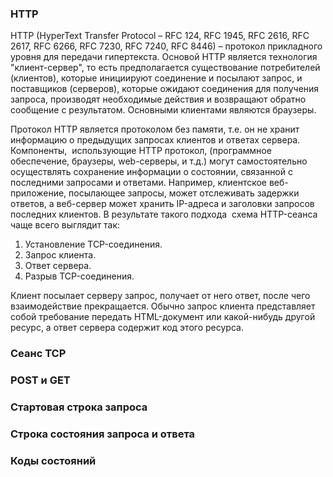 ### HTTP
HTTP (HyperText Transfer Protocol – RFC 124, RFC 1945, RFC 2616, RFC 2617, RFC 6266, RFC 7230, RFC 7240, RFC 8446) – протокол прикладного уровня для передачи гипертекста. Основой HTTP является технология "клиент-сервер", то есть предполагается существование потребителей (клиентов), которые инициируют соединение и посылают запрос, и поставщиков (серверов), которые ожидают соединения для получения запроса, производят необходимые действия и возвращают обратно сообщение с результатом. Основными клиентами являются браузеры.

Протокол HTTP является протоколом без памяти, т.е. он не хранит информацию о предыдущих запросах клиентов и ответах сервера. Компоненты,  использующие HTTP протокол, (программное обеспечение, браузеры, web-серверы, и т.д.) могут самостоятельно осуществлять сохранение информации о состоянии, связанной с последними запросами и ответами. Например, клиентское веб-приложение, посылающее запросы, может отслеживать задержки ответов, а веб-сервер может хранить IP-адреса и заголовки запросов последних клиентов. В результате такого подхода  схема HTTP-сеанса чаще всего выглядит так:
1. Установление TCP-соединения.
2. Запрос клиента.
3. Ответ сервера.
4. Разрыв TCP-соединения.

Клиент посылает серверу запрос, получает от него ответ, после чего взаимодействие прекращается. Обычно запрос клиента представляет собой требование передать HTML-документ или какой-нибудь другой ресурс, а ответ сервера содержит код этого ресурса.

### Сеанс TCP

### POST и GET

### Стартовая строка запроса

### Строка состояния запроса и ответа

### Коды состояний
